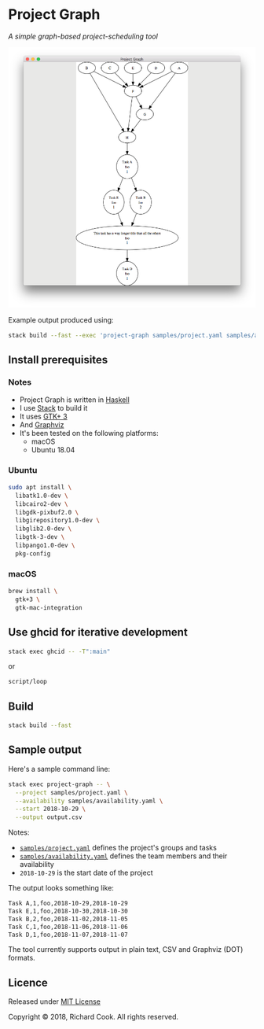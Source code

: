 # Project Graph

_A simple graph-based project-scheduling tool_

![Project Graph running on macOS](/docs/macos.png)

Example output produced using:

```bash
stack build --fast --exec 'project-graph samples/project.yaml samples/availability.yaml 2018-11-02'
```

## Install prerequisites

### Notes

* Project Graph is written in [Haskell][haskell-dot-org]
* I use [Stack][haskell-stack] to build it
* It uses [GTK+ 3][gtk3]
* And [Graphviz][graphviz]
* It's been tested on the following platforms:
  * macOS
  * Ubuntu 18.04

### Ubuntu

```bash
sudo apt install \
  libatk1.0-dev \
  libcairo2-dev \
  libgdk-pixbuf2.0 \
  libgirepository1.0-dev \
  libglib2.0-dev \
  libgtk-3-dev \
  libpango1.0-dev \
  pkg-config
```

### macOS

```bash
brew install \
  gtk+3 \
  gtk-mac-integration
```

## Use ghcid for iterative development

```bash
stack exec ghcid -- -T":main"
```

or

```bash
script/loop
```

## Build

```bash
stack build --fast
```

## Sample output

Here's a sample command line:

```bash
stack exec project-graph -- \
  --project samples/project.yaml \
  --availability samples/availability.yaml \
  --start 2018-10-29 \
  --output output.csv
```

Notes:

* [`samples/project.yaml`][project-yaml] defines the project's groups and tasks
* [`samples/availability.yaml`][availability-yaml] defines the team members and their availability
* `2018-10-29` is the start date of the project

The output looks something like:

```csv
Task A,1,foo,2018-10-29,2018-10-29
Task E,1,foo,2018-10-30,2018-10-30
Task B,2,foo,2018-11-02,2018-11-05
Task C,1,foo,2018-11-06,2018-11-06
Task D,1,foo,2018-11-07,2018-11-07
```

The tool currently supports output in plain text, CSV and Graphviz (DOT) formats.

## Licence

Released under [MIT License][licence]

Copyright &copy; 2018, Richard Cook. All rights reserved.

[availability-yaml]: samples/availability.yaml
[graphviz]: https://www.graphviz.org/
[gtk3]: https://developer.gnome.org/gtk3/stable/
[haskell-dot-org]: https://www.haskell.org/
[haskell-stack]: https://haskellstack.org/
[licence]: LICENSE
[project-yaml]: samples/project.yaml
